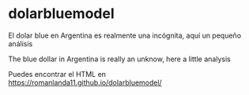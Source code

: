 # dolarbluemodel
El dolar blue en Argentina es realmente una incógnita, aquí un pequeño análisis

The blue dollar in Argentina is really an unknow, here a little analysis

Puedes encontrar el HTML en https://romanlanda11.github.io/dolarbluemodel/
